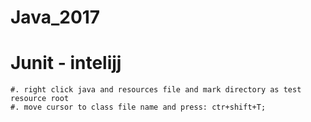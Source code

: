 # Java_2017
# Junit - intelijj
    #. right click java and resources file and mark directory as test resource root
    #. move cursor to class file name and press: ctr+shift+T;
    
